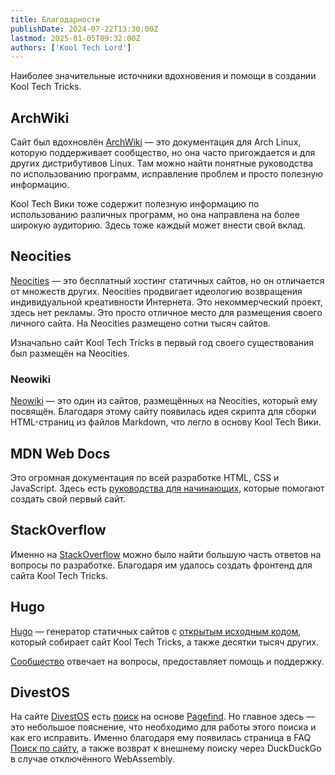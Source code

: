 ```yaml
---
title: Благодарности
publishDate: 2024-07-22T13:30:00Z
lastmod: 2025-01-05T09:32:00Z
authors: ['Kool Tech Lord']
---
```


Наиболее значительные источники вдохновения и помощи в создании Kool Tech
Tricks.

<!--more-->

## ArchWiki

Сайт был вдохновлён [ArchWiki](https://wiki.archlinux.org) — это документация
для Arch Linux, которую поддерживает сообщество, но она часто пригождается и
для других дистрибутивов Linux. Там можно найти понятные руководства по
использованию программ, исправление проблем и просто полезную информацию.

Kool Tech Вики тоже содержит полезную информацию по использованию различных
программ, но она направлена на более широкую аудиторию. Здесь тоже каждый
может внести свой вклад.

## Neocities

[Neocities](https://neocities.org) — это бесплатный хостинг статичных сайтов,
но он отличается от множеств других. Neocities продвигает идеологию возвращения
индивидуальной креативности Интернета. Это некоммерческий проект, здесь нет
рекламы. Это просто отличное место для размещения своего личного сайта. На
Neocities размещено сотни тысяч сайтов.

Изначально сайт Kool Tech Tricks в первый год своего существования был размещён
на Neocities.

### Neowiki

[Neowiki](https://github.com/MineRobber9000/neowiki) — это один из сайтов,
размещённых на Neocities, который ему посвящён. Благодаря этому сайту появилась
идея скрипта для сборки HTML-страниц из файлов Markdown, что легло в основу
Kool Tech Вики.

## MDN Web Docs

Это огромная документация по всей разработке HTML, CSS и JavaScript. Здесь есть
[руководства для начинающих](https://developer.mozilla.org/en-US/docs/Learn),
которые помогают создать свой первый сайт.

## StackOverflow

Именно на [StackOverflow](https://stackoverflow.com) можно было найти большую
часть ответов на вопросы по разработке. Благодаря им удалось создать фронтенд
для сайта Kool Tech Tricks.

## Hugo

[Hugo](https://gohugo.io) — генератор статичных сайтов с
[открытым исходным кодом](https://github.com/gohugoio/hugo), который собирает
сайт Kool Tech Tricks, а также десятки тысяч других.

[Сообщество](https://discourse.gohugo.io) отвечает на вопросы, предоставляет
помощь и поддержку.

## DivestOS

На сайте [DivestOS] есть [поиск](https://divestos.org/pages/search) на основе
[Pagefind]. Но главное здесь — это небольшое пояснение, что необходимо для
работы этого поиска и как его исправить. Именно благодаря ему появилась
страница в FAQ [Поиск по сайту](/faq/site-search), а также возврат к внешнему
поиску через DuckDuckGo в случае отключённого WebAssembly.

[DivestOS]: https://divestos.org
[Pagefind]: https://pagefind.app